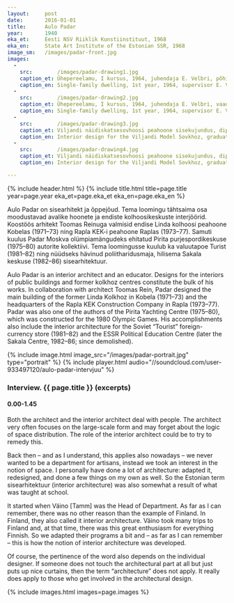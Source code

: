 ```yaml
---
layout: 	post
date:   	2016-01-01
title:  	Aulo Padar
year:		1940
eka_et:		Eesti NSV Riiklik Kunstiinstituut, 1968
eka_en:		State Art Institute of the Estonian SSR, 1968
image_sm:	/images/padar-front.jpg
images:
  -
    src: 		/images/padar-drawing1.jpg
    caption_et: Ühepereelamu, I kursus, 1964, juhendaja E. Velbri, põhiplaan ja asendiplaan
    caption_en: Single-family dwelling, 1st year, 1964, supervisor E. Velbri, floor- and site plan
  -
    src: 		/images/padar-drawing2.jpg
    caption_et: Ühepereelamu, I kursus, 1964, juhendaja E. Velbri, vaade lõunast
    caption_en: Single-family dwelling, 1st year, 1964, supervisor E. Velbri, view from the south
  -
    src: 		/images/padar-drawing3.jpg
    caption_et: Viljandi näidiskatsesovhoosi peahoone sisekujundus, diplomitöö, 1968, juhendaja B. Tomberg, plaanid
    caption_en: Interior design for the Viljandi Model Sovkhoz, graduate project, 1968, supervisor B. Tomberg, design plans
  -
    src: 		/images/padar-drawing4.jpg
    caption_et: Viljandi näidiskatsesovhoosi peahoone sisekujundus, diplomitöö, 1968, juhendaja B. Tomberg, lõige
    caption_en: Interior design for the Viljandi Model Sovkhoz, graduate project, 1968, supervisor B. Tomberg, section

---
```


{% include header.html %}
{% include title.html title=page.title year=page.year eka_et=page.eka_et eka_en=page.eka_en %}

Aulo Padar on sisearhitekt ja õppejõud. Tema loomingu tähtsaima osa moodustavad avalike hoonete ja endiste kolhoosikeskuste interjöörid. Koostöös arhitekt Toomas Reinuga valmisid endise Linda kolhoosi peahoone Kobelas (1971–73) ning Rapla KEK-i peahoone Raplas (1973–77). Samuti kuulus Padar Moskva olümpiamängudeks ehitatud Pirita purjespordikeskuse (1975–80) autorite kollektiivi. Tema loomingusse kuulub ka valuutapoe Turist (1981–82) ning nüüdseks hävinud poliitharidusmaja, hilisema Sakala keskuse (1982–86) sisearhitektuur.

Aulo Padar is an interior architect and an educator. Designs for the interiors of public buildings and former kolkhoz centres constitute the bulk of his works. In collaboration with architect Toomas Rein, Padar designed the main building of the former Linda Kolkhoz in Kobela (1971–73) and the headquarters of the Rapla KEK Construction Company in Rapla (1973–77). Padar was also one of the authors of the Pirita Yachting Centre (1975–80), which was constructed for the 1980 Olympic Games. His accomplishments also include the interior architecture for the Soviet “Tourist” foreign-currency store (1981–82) and the ESSR Political Education Centre (later the Sakala Centre, 1982–86; since demolished).

{% include image.html image_src="/images/padar-portrait.jpg" type="portrait" %}
{% include player.html audio="//soundcloud.com/user-933497120/aulo-padar-intervjuu" %}

### Interview. {{ page.title }} (excerpts)

#### 0.00-1.45

Both the architect and the interior architect deal with people. The architect very often focuses on the large-scale form and may forget about the logic of space distribution. The role of the interior architect could be to try to remedy this.

Back then – and as I understand, this applies also nowadays – we never wanted to be a department for artisans, instead we took an interest in the notion of space. I personally have done a lot of architecture: adapted it, redesigned, and done a few things on my own as well. So the Estonian term sisearhitektuur (interior architecture) was also somewhat a result of what was taught at school.

It started when Väino [Tamm] was the Head of Department. As far as I can remember, there was no other reason than the example of Finland. In Finland, they also called it interior architecture. Väino took many trips to Finland and, at that time, there was this great enthusiasm for everything Finnish. So we adapted their programs a bit and – as far as I can remember – this is how the notion of interior architecture was developed.

Of course, the pertinence of the word also depends on the individual designer. If someone does not touch the architectural part at all but just puts up nice curtains, then the term “architecture” does not apply. It really does apply to those who get involved in the architectural design.

{% include images.html images=page.images %}
